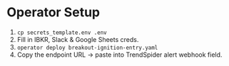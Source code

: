 
# Operator Setup

1.  `cp secrets_template.env .env`
2.  Fill in IBKR, Slack & Google Sheets creds.
3.  `operator deploy breakout-ignition-entry.yaml`
4.  Copy the endpoint URL → paste into TrendSpider alert webhook field.
